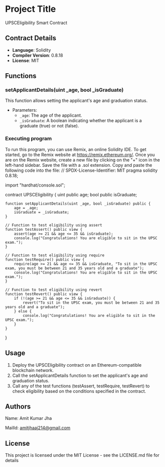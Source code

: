 # Project Title

UPSCEligibility Smart Contract

## Contract Details 

- **Language**: Solidity
- **Compiler Version**: 0.8.18
- **License**: MIT

## Functions
### setApplicantDetails(uint _age, bool _isGraduate)
This function allows setting the applicant's age and graduation status.
- Parameters:
  - `_age`: The age of the applicant.
  - `_isGraduate`: A boolean indicating whether the applicant is a graduate (true) or not (false).



### Executing program

To run this program, you can use Remix, an online Solidity IDE. To get started, go to the Remix website at https://remix.ethereum.org/.
Once you are on the Remix website, create a new file by clicking on the "+" icon in the left-hand sidebar. Save the file with a .sol extension.
Copy and paste the following code into the file:
// SPDX-License-Identifier: MIT
pragma solidity 0.8.18;

import "hardhat/console.sol";

contract UPSCEligibility {
    uint public age;
    bool public isGraduate;

    function setApplicantDetails(uint _age, bool _isGraduate) public {
        age = _age;
        isGraduate = _isGraduate;
    }

    // Function to test eligibility using assert
    function testAssert() public view {
        assert(age >= 21 && age <= 35 && isGraduate);
        console.log("Congratulations! You are eligible to sit in the UPSC exam.");
    }

    // Function to test eligibility using require
    function testRequire() public view {
        require(age >= 21 && age <= 35 && isGraduate, "To sit in the UPSC exam, you must be between 21 and 35 years old and a graduate");
        console.log("Congratulations! You are eligible to sit in the UPSC exam.");
    }

    // Function to test eligibility using revert
    function testRevert() public view {
        if (!(age >= 21 && age <= 35 && isGraduate)) {
            revert("To sit in the UPSC exam, you must be between 21 and 35 years old and a graduate");
        } else {
            console.log("Congratulations! You are eligible to sit in the UPSC exam.");
        }
    }
}


## Usage

1. Deploy the UPSCEligibility contract on an Ethereum-compatible blockchain network.
2. Call the setApplicantDetails function to set the applicant's age and graduation status.
3. Call any of the test functions (testAssert, testRequire, testRevert) to check eligibility based on the conditions specified in the contract.



## Authors

Name: Amit Kumar Jha

MailId: amitjhaaj214@gmail.com


## License
This project is licensed under the MIT License - see the LICENSE.md file for details
